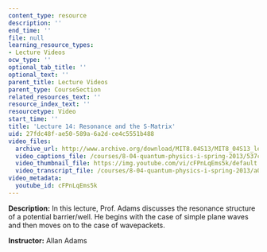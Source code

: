 ```yaml
---
content_type: resource
description: ''
end_time: ''
file: null
learning_resource_types:
- Lecture Videos
ocw_type: ''
optional_tab_title: ''
optional_text: ''
parent_title: Lecture Videos
parent_type: CourseSection
related_resources_text: ''
resource_index_text: ''
resourcetype: Video
start_time: ''
title: 'Lecture 14: Resonance and the S-Matrix'
uid: 27fdc48f-ae50-589a-6a2d-ce4c5551b488
video_files:
  archive_url: http://www.archive.org/download/MIT8.04S13/MIT8_04S13_lec14_300k.mp4
  video_captions_file: /courses/8-04-quantum-physics-i-spring-2013/537c55f067cf542eaf6925784365d56a_cFPnLqEms5k.vtt
  video_thumbnail_file: https://img.youtube.com/vi/cFPnLqEms5k/default.jpg
  video_transcript_file: /courses/8-04-quantum-physics-i-spring-2013/a03f660c36c67ad1b7c3b6e87c4fa74a_cFPnLqEms5k.pdf
video_metadata:
  youtube_id: cFPnLqEms5k
---
```


**Description:** In this lecture, Prof. Adams discusses the resonance structure of a potential barrier/well. He begins with the case of simple plane waves and then moves on to the case of wavepackets.

**Instructor:** Allan Adams



